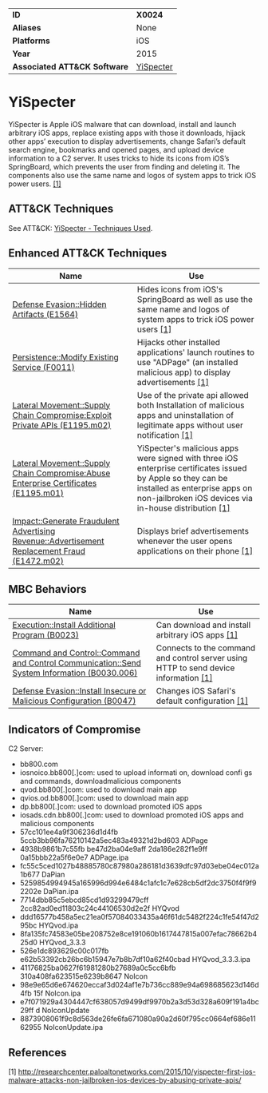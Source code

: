 |||
|---|---|
|**ID**|**X0024**|
|**Aliases**|None|
|**Platforms**|iOS|
|**Year**|2015|
|**Associated ATT&CK Software**|[YiSpecter](https://attack.mitre.org/software/S0311/)|


YiSpecter
=========
YiSpecter is Apple iOS malware that can download, install and launch arbitrary iOS apps, replace existing apps with those it downloads, hijack other apps’ execution to display advertisements, change Safari’s default search engine, bookmarks and opened pages, and upload device information to a C2 server. It uses tricks to hide its icons from iOS’s SpringBoard, which prevents the user from finding and deleting it. The components also use the same name and logos of system apps to trick iOS power users. [[1]](#1)

ATT&CK Techniques
-----------------
See ATT&CK: [YiSpecter - Techniques Used](https://attack.mitre.org/software/S0311/).

Enhanced ATT&CK Techniques
---------
|Name|Use|
|---|---|
|[Defense Evasion::Hidden Artifacts (E1564)](../defense-evasion/hide-artifacts.md)|Hides icons from iOS's SpringBoard as well as use the same name and logos of system apps to trick iOS power users [[1]](#1)|
|[Persistence::Modify Existing Service (F0011)](../persistence/modify-existing-service.md)|Hijacks other installed applications' launch routines to use "ADPage" (an installed malicious app) to display advertisements  [[1]](#1)|
|[Lateral Movement::Supply Chain Compromise:Exploit Private APIs (E1195.m02)](../lateral-movement/supply-chain-compromise.md)|Use of the private api allowed both Installation of malicious apps and uninstallation of legitimate apps without user notification  [[1]](#1)|
|[Lateral Movement::Supply Chain Compromise:Abuse Enterprise Certificates (E1195.m01)](../lateral-movement/supply-chain-compromise.md)|YiSpecter's malicious apps were signed with three iOS enterprise certificates issued by Apple so they can be installed as enterprise apps on non-jailbroken iOS devices via in-house distribution  [[1]](#1)|
|[Impact::Generate Fraudulent Advertising Revenue::Advertisement Replacement Fraud (E1472.m02)](../persistence/component-firmware.md)|Displays brief advertisements whenever the user opens applications on their phone [[1]](#1)|


MBC Behaviors
---------
|Name|Use|
|---|---|
|[Execution::Install Additional Program (B0023)](../execution/install-additional-program.md)|Can download and install arbitrary iOS apps [[1]](#1)|
|[Command and Control::Command and Control Communication::Send System Information (B0030.006)](../command-and-control/c2-communication.md)|Connects to the command and control server using HTTP to send device information [[1]](#1)|
|[Defense Evasion::Install Insecure or Malicious Configuration (B0047)](../defense-evasion/install-insecure-or-malicious-configuration.md)|Changes iOS Safari's default configuration [[1]](#1)|

Indicators of Compromise
------------------------
C2 Server: 
- bb800.com	
- iosnoico.bb800[.]com: used to upload informati on, download confi gs and commands, downloadmalicious components
- qvod.bb800[.]com: used to download main app
- qvios.od.bb800[.]com: used to download main app
- dp.bb800[.]com: used to download promoted iOS apps
- iosads.cdn.bb800[.]com: used to download promoted iOS apps and malicious components
- 57cc101ee4a9f306236d1d4fb 5ccb3bb96fa76210142a5ec483a49321d2bd603 ADPage
- 4938b9861b7c55fb be47d2ba04e9aff 2da186e282f1e9ff 0a15bbb22a5f6e0e7 ADPage.ipa
- fc55c5ced1027b48885780c87980a286181d3639dfc97d03ebe04ec012a1b677 DaPian
- 5259854994945a165996d994e6484c1afc1c7e628cb5df2dc3750f4f9f92202e DaPian.ipa
- 7714dbb85c5ebcd85cd1d93299479cff 2cc82ad0ed11803c24c44106530d2e2f HYQvod
- ddd16577b458a5ec21ea0f57084033435a46f61dc5482f224c1fe54f47d295bc HYQvod.ipa
- 8fa135fc74583e05be208752e8ce191060b1617447815a007efac78662b425d0 HYQvod_3.3.3
- 526e1dc893629c00c017fb e62b53392cb26bc6b15947e7b8b7df10a62f40cbad HYQvod_3.3.3.ipa
- 41176825ba0627f61981280b27689a0c5cc6bfb 310a408fa623515e6239b8647 NoIcon
- 98e9e65d6e674620eccaf3d024af1e7b736cc889e94a698685623d146d4fb 15f NoIcon.ipa
- e7f071929a4304447cf638057d9499df9970b2a3d53d328a609f191a4bc29ff d NoIconUpdate
- 8873908061f9c8d563de26fe6fa671080a90a2d60f795cc0664ef686e1162955 NoIconUpdate.ipa

References
----------
<a name="1">[1]</a> http://researchcenter.paloaltonetworks.com/2015/10/yispecter-first-ios-malware-attacks-non-jailbroken-ios-devices-by-abusing-private-apis/

